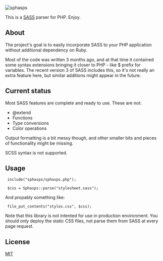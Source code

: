 ![sphasps](http://yscik.com/sphasps/logo.png)

This is a [SASS](http://sass-lang.com/) parser for PHP. Enjoy.

About
-----

The project's goal is to easily incorporate SASS to your PHP application without additional dependency on Ruby. 

Most of the code was written 3 months ago, and at that time it contained some syntax extensions bringing it closer to PHP - like $ prefix for variables.
The recent version 3 of SASS includes this, so it's not really an extra feature here, but similar additions might appear in the future. 

Current status
--------------

Most SASS features are complete and ready to use. These are not:

* @extend
* Functions
* Type conversions
* Color operations

Output formatting is a bit messy though, and other smaller bits and pieces of functionality might be missing. 

SCSS syntax is not supported.

Usage
-----
     include("sphasps/sphasps.php");
     
     $css = Sphasps::parse("stylesheet.sass");

And propably something like:

     file_put_contents("styles.css", $css);

Note that this library is not intented for use in production environment. You should only deploy the static CSS files, not parse them from SASS at every page request.  

License
-------

[MIT](http://github.com/yscik/sphasps/blob/master/LICENSE)